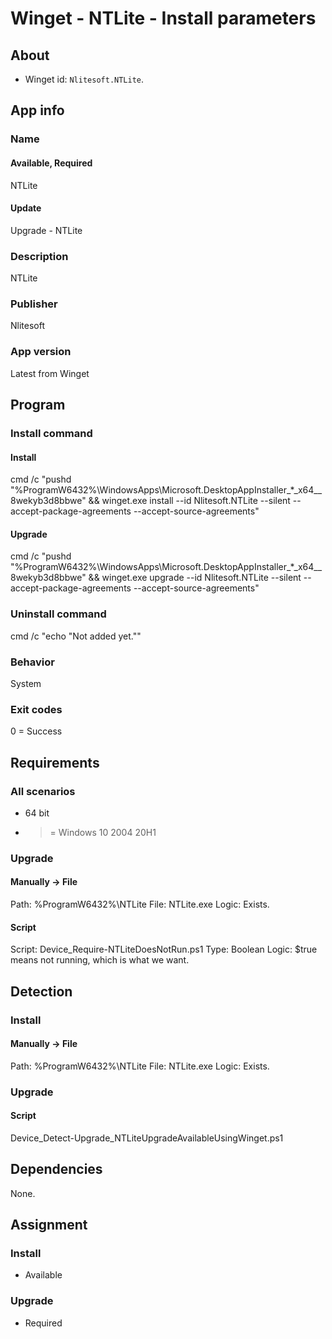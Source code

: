 # Winget - NTLite - Install parameters
## About
* Winget id: ```Nlitesoft.NTLite```.


## App info
### Name
#### Available, Required
NTLite
#### Update
Upgrade - NTLite

### Description
NTLite

### Publisher
Nlitesoft

### App version
Latest from Winget


## Program
### Install command
#### Install
cmd /c "pushd "%ProgramW6432%\WindowsApps\Microsoft.DesktopAppInstaller_*_x64__8wekyb3d8bbwe" && winget.exe install --id Nlitesoft.NTLite --silent --accept-package-agreements --accept-source-agreements"
#### Upgrade
cmd /c "pushd "%ProgramW6432%\WindowsApps\Microsoft.DesktopAppInstaller_*_x64__8wekyb3d8bbwe" && winget.exe upgrade --id Nlitesoft.NTLite --silent --accept-package-agreements --accept-source-agreements"

### Uninstall command
cmd /c "echo "Not added yet.""

### Behavior
System

### Exit codes
0 = Success


## Requirements
### All scenarios
* 64 bit
* >= Windows 10 2004 20H1

### Upgrade
#### Manually -> File
Path:  %ProgramW6432%\NTLite
File:  NTLite.exe
Logic: Exists.
#### Script
Script: Device_Require-NTLiteDoesNotRun.ps1
Type:   Boolean
Logic:  $true means not running, which is what we want.


## Detection
### Install
#### Manually -> File
Path:  %ProgramW6432%\NTLite
File:  NTLite.exe
Logic: Exists.

### Upgrade
#### Script
Device_Detect-Upgrade_NTLiteUpgradeAvailableUsingWinget.ps1


## Dependencies
None.


## Assignment
### Install
* Available

### Upgrade
* Required
